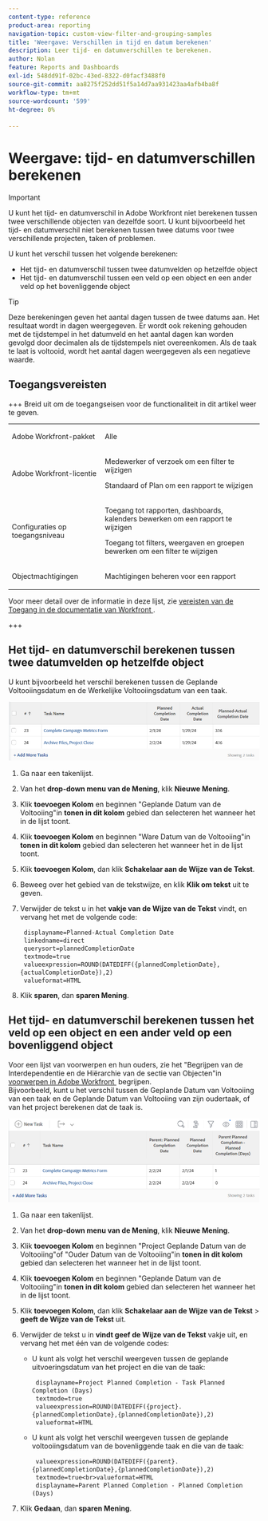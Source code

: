 ```yaml
---
content-type: reference
product-area: reporting
navigation-topic: custom-view-filter-and-grouping-samples
title: 'Weergave: Verschillen in tijd en datum berekenen'
description: Leer tijd- en datumverschillen te berekenen.
author: Nolan
feature: Reports and Dashboards
exl-id: 548dd91f-02bc-43ed-8322-d0facf3488f0
source-git-commit: aa8275f252dd51f5a14d7aa931423aa4afb4ba8f
workflow-type: tm+mt
source-wordcount: '599'
ht-degree: 0%

---
```


# Weergave: tijd- en datumverschillen berekenen

<!-- Audited: 11/2024 -->

>[!IMPORTANT]
>
>U kunt het tijd- en datumverschil in Adobe Workfront niet berekenen tussen twee verschillende objecten van dezelfde soort. U kunt bijvoorbeeld het tijd- en datumverschil niet berekenen tussen twee datums voor twee verschillende projecten, taken of problemen.

U kunt het verschil tussen het volgende berekenen:

* Het tijd- en datumverschil tussen twee datumvelden op hetzelfde object
* Het tijd- en datumverschil tussen een veld op een object en een ander veld op het bovenliggende object

>[!TIP]
>
>Deze berekeningen geven het aantal dagen tussen de twee datums aan. Het resultaat wordt in dagen weergegeven. Er wordt ook rekening gehouden met de tijdstempel in het datumveld en het aantal dagen kan worden gevolgd door decimalen als de tijdstempels niet overeenkomen. Als de taak te laat is voltooid, wordt het aantal dagen weergegeven als een negatieve waarde.

## Toegangsvereisten

+++ Breid uit om de toegangseisen voor de functionaliteit in dit artikel weer te geven.

<table style="table-layout:auto"> 
 <col> 
 <col> 
 <tbody> 
  <tr> 
   <td role="rowheader">Adobe Workfront-pakket</td> 
   <td> <p>Alle</p> </td> 
  </tr> 
  <tr> 
   <td role="rowheader">Adobe Workfront-licentie</td> 
   <td> 
   <p>Medewerker of verzoek om een filter te wijzigen </p>
   <p>Standaard of Plan om een rapport te wijzigen</p>
  </tr> 
  <tr> 
   <td role="rowheader">Configuraties op toegangsniveau</td> 
   <td> <p>Toegang tot rapporten, dashboards, kalenders bewerken om een rapport te wijzigen</p> <p>Toegang tot filters, weergaven en groepen bewerken om een filter te wijzigen</p> </td> 
  </tr> 
  <tr> 
   <td role="rowheader">Objectmachtigingen</td> 
   <td> <p>Machtigingen beheren voor een rapport</p>  </td> 
  </tr> 
 </tbody> 
</table>

Voor meer detail over de informatie in deze lijst, zie [&#x200B; vereisten van de Toegang in de documentatie van Workfront &#x200B;](/help/quicksilver/administration-and-setup/add-users/access-levels-and-object-permissions/access-level-requirements-in-documentation.md).

+++

## Het tijd- en datumverschil berekenen tussen twee datumvelden op hetzelfde object

U kunt bijvoorbeeld het verschil berekenen tussen de Geplande Voltooiingsdatum en de Werkelijke Voltooiingsdatum van een taak.

![&#x200B; de datumverschil van de Mening &#x200B;](assets/view-planned-actual-completion-dates-datediff-column-new.png)

1. Ga naar een takenlijst.
1. Van het **drop-down menu van de Mening**, klik **Nieuwe Mening**.

1. Klik **toevoegen Kolom** en beginnen &quot;Geplande Datum van de Voltooiing&quot;in **tonen in dit kolom** gebied dan selecteren het wanneer het in de lijst toont.

1. Klik **toevoegen Kolom** en beginnen &quot;Ware Datum van de Voltooiing&quot;in **tonen in dit kolom** gebied dan selecteren het wanneer het in de lijst toont.

1. Klik **toevoegen Kolom**, dan klik **Schakelaar aan de Wijze van de Tekst**.

1. Beweeg over het gebied van de tekstwijze, en klik **Klik om tekst** uit te geven.
1. Verwijder de tekst u in het **vakje van de Wijze van de Tekst** vindt, en vervang het met de volgende code:

   ```
    displayname=Planned-Actual Completion Date
    linkedname=direct
    querysort=plannedCompletionDate
    textmode=true
    valueexpression=ROUND(DATEDIFF({plannedCompletionDate},{actualCompletionDate}),2)
    valueformat=HTML
   ```

1. Klik **sparen**, dan **sparen Mening**.

## Het tijd- en datumverschil berekenen tussen het veld op een object en een ander veld op een bovenliggend object

Voor een lijst van voorwerpen en hun ouders, zie het &quot;Begrijpen van de Interdependentie en de Hiërarchie van de sectie van Objecten&quot;in [&#x200B; voorwerpen in Adobe Workfront &#x200B;](../../../workfront-basics/navigate-workfront/workfront-navigation/understand-objects.md) begrijpen.\
Bijvoorbeeld, kunt u het verschil tussen de Geplande Datum van Voltooiing van een taak en de Geplande Datum van Voltooiing van zijn oudertaak, of van het project berekenen dat de taak is.

![&#x200B; Mening gepland verschil van de voltooiingsdatum &#x200B;](assets/view-project-planned-task-planned-completion-dates-datediff-column-new.png)

1. Ga naar een takenlijst.
1. Van het **drop-down menu van de Mening**, klik **Nieuwe Mening**.

1. Klik **toevoegen Kolom** en beginnen &quot;Project Geplande Datum van de Voltooiing&quot;of &quot;Ouder Datum van de Voltooiing&quot;in **tonen in dit kolom** gebied dan selecteren het wanneer het in de lijst toont.

1. Klik **toevoegen Kolom** en beginnen &quot;Geplande Datum van de Voltooiing&quot;in **tonen in dit kolom** gebied dan selecteren het wanneer het in de lijst toont.

1. Klik **toevoegen Kolom**, dan klik **Schakelaar aan de Wijze van de Tekst** > **geeft de Wijze van de Tekst** uit.
1. Verwijder de tekst u in **vindt geef de Wijze van de Tekst** vakje uit, en vervang het met één van de volgende codes:

   * U kunt als volgt het verschil weergeven tussen de geplande uitvoeringsdatum van het project en die van de taak:

     ```
      displayname=Project Planned Completion - Task Planned Completion (Days)
      textmode=true
      valueexpression=ROUND(DATEDIFF({project}.{plannedCompletionDate},{plannedCompletionDate}),2)
      valueformat=HTML
     ```

   * U kunt als volgt het verschil weergeven tussen de geplande voltooiingsdatum van de bovenliggende taak en die van de taak:

     ```
      valueexpression=ROUND(DATEDIFF({parent}.{plannedCompletionDate},{plannedCompletionDate}),2)
      textmode=true<br>valueformat=HTML
      displayname=Parent Planned Completion - Planned Completion (Days)
     ```

1. Klik **Gedaan**, dan **sparen Mening**.
